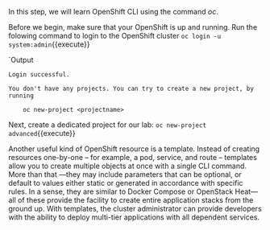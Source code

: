In this step, we will learn OpenShift CLI using the command _oc_.

Before we begin, make sure that your OpenShift is up and running. Run the folowing command to login to the OpenShift cluster
`oc login -u system:admin`{{execute}}

`Output

```
Login successful.

You don't have any projects. You can try to create a new project, by running

    oc new-project <projectname>
```

Next, create a dedicated project for our lab:
`oc new-project advanced`{{execute}}

Another useful kind of OpenShift resource is a template. Instead of creating resources one-by-one – for example, a pod, service, and route – templates allow you to create multiple objects at once with a single CLI command. More than that —they may include parameters that can be optional, or default to values either static or generated in accordance with specific rules. In a sense, they are similar to Docker Compose or OpenStack Heat—all of these provide the facility to create entire application stacks from the ground up. With templates, the cluster administrator can provide developers with the ability to deploy multi-tier applications with all dependent services.